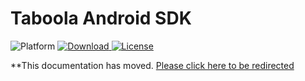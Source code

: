 # Taboola Android SDK
![Platform](https://img.shields.io/badge/Platform-Android-green.svg)
[ ![Download](https://api.bintray.com/packages/taboola-com/taboola-android-sdk/android-sdk/images/download.svg) ](https://bintray.com/taboola-com/taboola-android-sdk/android-sdk/_latestVersion)[![License](https://img.shields.io/badge/License%20-Taboola%20SDK%20License-blue.svg)](https://sdk.taboola.com/docs/licence)

**This documentation has moved. [Please click here to be redirected](https://sdk.taboola.com/docs/taboola-android-sdk-install)